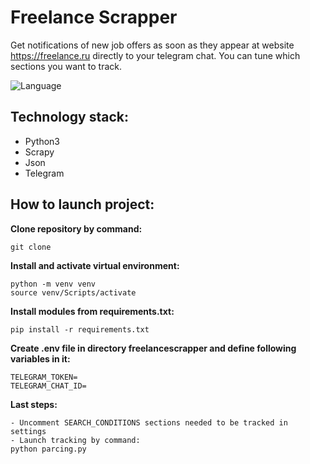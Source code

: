 # Freelance Scrapper
Get notifications of new job offers as soon as they appear at website https://freelance.ru directly to your telegram chat.
You can tune which sections you want to track.

![Language](https://img.shields.io/badge/language-Python-green.svg)&nbsp;

## Technology stack: 
* Python3
* Scrapy
* Json
* Telegram


## How to launch project:


**Clone repository by command:**
```
git clone
```

**Install and activate virtual environment:**
```
python -m venv venv
source venv/Scripts/activate 
```

**Install modules from requirements.txt:**
```
pip install -r requirements.txt
```

**Create .env file in directory freelancescrapper and define following variables in it:**
```
TELEGRAM_TOKEN=
TELEGRAM_CHAT_ID=
```

**Last steps:**

``` 
- Uncomment SEARCH_CONDITIONS sections needed to be tracked in settings
- Launch tracking by command:
python parcing.py
```
